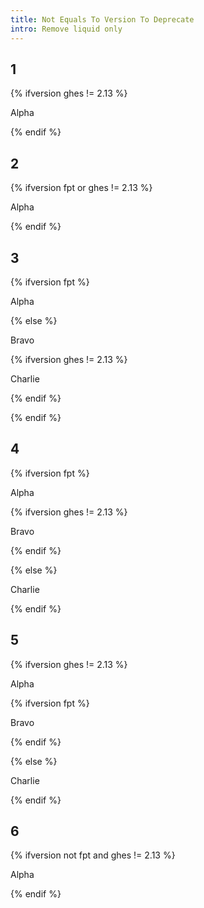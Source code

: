 ```yaml
---
title: Not Equals To Version To Deprecate
intro: Remove liquid only
---
```


## 1

<div class="example1">

{% ifversion ghes != 2.13 %}

Alpha

{% endif %}

</div>

## 2

<div class="example2">

{% ifversion fpt or ghes != 2.13 %}

Alpha

{% endif %}

</div>

## 3

<div class="example3">

{% ifversion fpt %}

Alpha

{% else %}

Bravo

{% ifversion ghes != 2.13 %}

Charlie

{% endif %}

{% endif %}

</div>

## 4

<div class="example4">

{% ifversion fpt %}

Alpha

{% ifversion ghes != 2.13 %}

Bravo

{% endif %}

{% else %}

Charlie

{% endif %}

</div>

## 5

<div class="example5">

{% ifversion ghes != 2.13 %}

Alpha

{% ifversion fpt %}

Bravo

{% endif %}

{% else %}

Charlie

{% endif %}

</div>

## 6

<div class="example6">

{% ifversion not fpt and ghes != 2.13 %}

Alpha

{% endif %}

</div>
